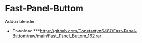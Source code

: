 # Fast-Panel-Buttom
Addon blender
* Download ***https://github.com/Constantyn6487/Fast-Panel-Buttom/raw/main/Fast_Panel_Buttom_162.rar
